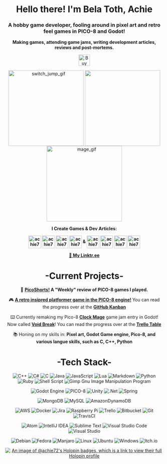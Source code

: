 <h1 align="center">Hello there! I'm Bela Toth, Achie</h1>
<h3 align="center">A hobby game developer, fooling around in pixel art and retro feel games in PICO-8 and Godot!</h3>
<p align="center"><b>Making games, attending game jams, writing development articles, reviews and post-mortems.</b></center></p>


<p align="center"><a href='https://ko-fi.com/L4L81GBPX' target='_blank'><img height='36' style='border:0px;height:36px;' src='https://cdn.ko-fi.com/cdn/kofi5.png?v=2' border='0' alt='Buy Me a Coffee at ko-fi.com' /></a></p>


<p align="center">
<a target="blank"><img align="center" src="https://img.itch.zone/aW1hZ2UvMTY4NzQ4My85OTM5MTU5LmdpZg==/original/e%2FULGV.gif" alt="switch_jump_gif" width=240 height=240/></a> <a target="blank"><img align="center" src="https://img.itch.zone/aW1hZ2UvMTc4MDc2MS8xMDQ3NTI4My5naWY=/original/qhHPrv.gif" width=240 height=240/></a> <a target="blank"><img align="center" src="https://img.itch.zone/aW1hZ2UvMjEzNTkzMy8xMjYwMDU1MS5naWY=/original/jABExg.gif" alt="mage_gif" width=240 height=240/></a>
</p>




<b><p align="center">I Create Games & Dev Articles:</p>
<p align="center">
<a href="https://ko-fi.com/achiegamedev" target="blank"><img align="center" src="https://uploads-ssl.webflow.com/5c14e387dab576fe667689cf/61e1116779fc0a9bd5bdbcc7_Frame%206.png" alt="achie72" height="40" width="40" /></a>
<a href="https://achie.itch.io/" target="blank"><img align="center" src="https://static.itch.io/images/itchio-textless-black.svg" alt="achie72" height="40" width="40" /></a>
<a href="https://achie72.newgrounds.com/" target="blank"><img align="center" src="https://www.newgrounds.com/downloads/designassets/assets/ng_tank.png" alt="achie72" height="40" width="40" /></a>
<a href="https://gamejolt.com/@Achie/" target="blank"><img align="center" src="https://s.gjcdn.net/assets/5a9e575e.png" alt="achie72" height="40" width="40" /></a>
& <a href="https://ko-fi.com/achiegamedev" target="blank"><img align="center" src="https://uploads-ssl.webflow.com/5c14e387dab576fe667689cf/61e1116779fc0a9bd5bdbcc7_Frame%206.png" alt="achie72" height="40" width="40" /></a>
<a href="https://dev.to/achie72" target="blank"><img align="center" src="https://d2fltix0v2e0sb.cloudfront.net/dev-black.png" alt="achie72" height="40" width="40" /></a>
<a href="https://community.codenewbie.org/dashboard" target="blank"><img align="center" src="https://yt3.ggpht.com/p8bmWACCwUSlh6K14lRUmrYRFW1ISlv9uzr3TPyOMI5T_DbSt2m54zw4Ia3U4SnrdBXilRxNEQ=s900-c-k-c0x00ffffff-no-rj" alt="achie72" height="40" width="40" /></a>
<a href="https://devdojo.com/achie7240" target="blank"><img align="center" src="https://res.cloudinary.com/crunchbase-production/image/upload/c_lpad,h_256,w_256,f_auto,q_auto:eco,dpr_1/serj8dbyxtnlk8gpdkcy" alt="achie72" height="40" width="40" /></a>

<p align="center"><a href="https://linktr.ee/AchieGameDev">🌳 My Linktr.ee</a></p>
</p>
</b>

<h1 align="center">-Current Projects-</h1>

<p align="center">📝 <a href="https://ko-fi.com/post/Eng-PicoShorts-4--Thunder-Bella-Lil-Satans-C-V7V2D7QTW"> <strong><b> PicoShorts!</b></a> A "Weekly" review of PICO-8 games I played. </strong></p>


<p align="center">🎮 <a href="https://github.com/Achie72/retro_pico_platformer"> <strong><b> A retro insipred platformer game in the PICO-8 engine!</b></a> </strong> You can read the progress over at the <a href="https://github.com/Achie72/retro_pico_platformer/projects/1"> <strong><b> GitHub Kanban </b></a> </strong></p>


<p align="center">⌨️ Currently remaking my Pico-8 <a href="https://achie.itch.io/clock-mage"> <b>Clock Mage</b></a> game jam entry in Godot! Now called <a href="https://github.com/Achie72/void-break"> <b>Void Break</b></a>! You can read the progress over at the <b><a href="https://trello.com/b/ozOvpSJt/clock-mage-remake">Trello Table</a></b></p>

<p align="center">📚 Honing on my skills in: <strong>Pixel art, Godot Game engine, Pico-8, and various langue skills, such as C, C++, Python</strong></p>


<h1 align="center">-Tech Stack-</h1>

<center>

![C++](https://img.shields.io/badge/c++-%2300599C.svg?style=for-the-badge&logo=c%2B%2B&logoColor=white) ![C#](https://img.shields.io/badge/c%23-%23239120.svg?style=for-the-badge&logo=c-sharp&logoColor=white) ![C](https://img.shields.io/badge/c-%2300599C.svg?style=for-the-badge&logo=c&logoColor=white) ![Java](https://img.shields.io/badge/java-%23ED8B00.svg?style=for-the-badge&logo=java&logoColor=white) ![JavaScript](https://img.shields.io/badge/javascript-%23323330.svg?style=for-the-badge&logo=javascript&logoColor=%23F7DF1E) ![Lua](https://img.shields.io/badge/lua-%232C2D72.svg?style=for-the-badge&logo=lua&logoColor=white) ![Markdown](https://img.shields.io/badge/markdown-%23000000.svg?style=for-the-badge&logo=markdown&logoColor=white) ![Python](https://img.shields.io/badge/python-3670A0?style=for-the-badge&logo=python&logoColor=ffdd54) ![Ruby](https://img.shields.io/badge/ruby-%23CC342D.svg?style=for-the-badge&logo=ruby&logoColor=white)  ![Shell Script](https://img.shields.io/badge/shell_script-%23121011.svg?style=for-the-badge&logo=gnu-bash&logoColor=white)    ![Gimp Gnu Image Manipulation Program](https://img.shields.io/badge/Gimp-657D8B?style=for-the-badge&logo=gimp&logoColor=FFFFFF)



![Godot Engine](https://img.shields.io/badge/GODOT-%23FFFFFF.svg?style=for-the-badge&logo=godot-engine) ![PICO-8](https://img.shields.io/badge/-PICO--8-red) ![Unity](https://img.shields.io/badge/unity-%23000000.svg?style=for-the-badge&logo=unity&logoColor=white) ![.Net](https://img.shields.io/badge/.NET-5C2D91?style=for-the-badge&logo=.net&logoColor=white) ![Spring](https://img.shields.io/badge/spring-%236DB33F.svg?style=for-the-badge&logo=spring&logoColor=white)

![MongoDB](https://img.shields.io/badge/MongoDB-%234ea94b.svg?style=for-the-badge&logo=mongodb&logoColor=white) ![MySQL](https://img.shields.io/badge/mysql-%2300f.svg?style=for-the-badge&logo=mysql&logoColor=white) ![AmazonDynamoDB](https://img.shields.io/badge/Amazon%20DynamoDB-4053D6?style=for-the-badge&logo=Amazon%20DynamoDB&logoColor=white)

![AWS](https://img.shields.io/badge/AWS-%23FF9900.svg?style=for-the-badge&logo=amazon-aws&logoColor=white) ![Docker](https://img.shields.io/badge/docker-%230db7ed.svg?style=for-the-badge&logo=docker&logoColor=white) ![Jira](https://img.shields.io/badge/jira-%230A0FFF.svg?style=for-the-badge&logo=jira&logoColor=white) ![Raspberry Pi](https://img.shields.io/badge/-RaspberryPi-C51A4A?style=for-the-badge&logo=Raspberry-Pi) ![Trello](https://img.shields.io/badge/Trello-%23026AA7.svg?style=for-the-badge&logo=Trello&logoColor=white) ![Bitbucket](https://img.shields.io/badge/bitbucket-%230047B3.svg?style=for-the-badge&logo=bitbucket&logoColor=white) ![Git](https://img.shields.io/badge/git-%23F05033.svg?style=for-the-badge&logo=git&logoColor=white) ![TravisCI](https://img.shields.io/badge/travis%20ci-%232B2F33.svg?style=for-the-badge&logo=travis&logoColor=white)


![Atom](https://img.shields.io/badge/Atom-%2366595C.svg?style=for-the-badge&logo=atom&logoColor=white) ![IntelliJ IDEA](https://img.shields.io/badge/IntelliJIDEA-000000.svg?style=for-the-badge&logo=intellij-idea&logoColor=white) ![Sublime Text](https://img.shields.io/badge/sublime_text-%23575757.svg?style=for-the-badge&logo=sublime-text&logoColor=important) ![Visual Studio Code](https://img.shields.io/badge/Visual%20Studio%20Code-0078d7.svg?style=for-the-badge&logo=visual-studio-code&logoColor=white) ![Visual Studio](https://img.shields.io/badge/Visual%20Studio-5C2D91.svg?style=for-the-badge&logo=visual-studio&logoColor=white)

![Debian](https://img.shields.io/badge/Debian-D70A53?style=for-the-badge&logo=debian&logoColor=white) ![Fedora](https://img.shields.io/badge/Fedora-294172?style=for-the-badge&logo=fedora&logoColor=white) ![Manjaro](https://img.shields.io/badge/Manjaro-35BF5C?style=for-the-badge&logo=Manjaro&logoColor=white) ![Linux](https://img.shields.io/badge/Linux-FCC624?style=for-the-badge&logo=linux&logoColor=black) ![Ubuntu](https://img.shields.io/badge/Ubuntu-E95420?style=for-the-badge&logo=ubuntu&logoColor=white) ![Windows](https://img.shields.io/badge/Windows-0078D6?style=for-the-badge&logo=windows&logoColor=white) ![Itch.io](https://img.shields.io/badge/Itch-%23FF0B34.svg?style=for-the-badge&logo=Itch.io&logoColor=white) 

[![An image of @achie72's Holopin badges, which is a link to view their full Holopin profile](https://holopin.me/achie72)](https://holopin.io/@achie72)
</a></center>
